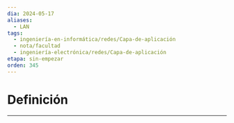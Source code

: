 ```yaml
---
dia: 2024-05-17
aliases:
  - LAN
tags:
  - ingeniería-en-informática/redes/Capa-de-aplicación
  - nota/facultad
  - ingeniería-electrónica/redes/Capa-de-aplicación
etapa: sin-empezar
orden: 345
---
```

# Definición
---
